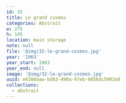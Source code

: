 ```yaml
---
id: 32
title: Le grand cosmos
categories: Abstrait
w: 275
h: 145
location: main storage
note: null
file: '@img/32-le-grand-cosmos.jpg'
year: '1963'
year_start: 1963
year_end: null
image: '@img/32-le-grand-cosmos.jpg'
uuid: e6300aaa-bd83-490a-97eb-9856dc5903a9
collections:
  - abstrait
---
```



